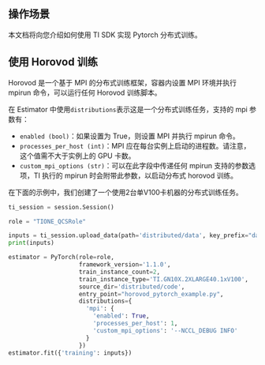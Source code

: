 ## 操作场景
本文档将向您介绍如何使用 TI SDK 实现 Pytorch 分布式训练。

## 使用 Horovod 训练
Horovod 是一个基于 MPI 的分布式训练框架，容器内设置 MPI 环境并执行 mpirun 命令，可以运行任何 Horovod 训练脚本。

在 Estimator 中使用`distributions`表示这是一个分布式训练任务，支持的 mpi 参数有：
- `enabled (bool)`：如果设置为 True，则设置 MPI 并执行 mpirun 命令。
- `processes_per_host (int)`：MPI 应在每台实例上启动的进程数。请注意，这个值需不大于实例上的 GPU 卡数。
- `custom_mpi_options (str)`：可以在此字段中传递任何 mpirun 支持的参数选项，TI 执行的 mpirun 时会附带此参数，以启动分布式 horovod 训练。

在下面的示例中，我们创建了一个使用2台单V100卡机器的分布式训练任务。
```python
ti_session = session.Session()

role = "TIONE_QCSRole"

inputs = ti_session.upload_data(path='distributed/data', key_prefix="data/pytorch_dist")
print(inputs)

estimator = PyTorch(role=role,
                    framework_version='1.1.0',
                    train_instance_count=2,
                    train_instance_type='TI.GN10X.2XLARGE40.1xV100',
                    source_dir='distributed/code',
                    entry_point="horovod_pytorch_example.py",
                    distributions={
                      'mpi': {
                        'enabled': True,
                        'processes_per_host': 1,
                        'custom_mpi_options': '--NCCL_DEBUG INFO'
                      }
                    })
estimator.fit({'training': inputs})
```
